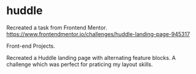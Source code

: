 # huddle
Recreated a task from Frontend Mentor. https://www.frontendmentor.io/challenges/huddle-landing-page-945317




Front-end Projects. 

Recreated a Huddle landing page with alternating feature blocks. A challenge which was perfect for praticing my layout skills. 
